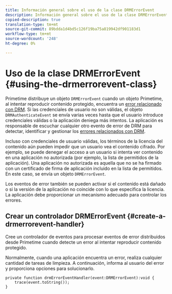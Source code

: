 ```yaml
---
title: Información general sobre el uso de la clase DRMErrorEvent
description: Información general sobre el uso de la clase DRMErrorEvent
copied-description: true
translation-type: tm+mt
source-git-commit: 89bdda1d4bd5c126f19ba75a819942df901183d1
workflow-type: tm+mt
source-wordcount: '248'
ht-degree: 0%

---
```



# Uso de la clase DRMErrorEvent {#using-the-drmerrorevent-class}

Primetime distribuye un objeto `DRMErrorEvent` cuando un objeto Primetime, al intentar reproducir contenido protegido, encuentra un [error relacionado con DRM](https://help.adobe.com/en_US/primetime/drm/index.html#reference-DRM_Client_Error_Messages). Si las credenciales de usuario no son válidas, el objeto `DRMAuthenticateEvent` se envía varias veces hasta que el usuario introduce credenciales válidas o la aplicación deniega más intentos. La aplicación es responsable de escuchar cualquier otro evento de error de DRM para detectar, identificar y gestionar los [errores relacionados con DRM](https://help.adobe.com/en_US/primetime/drm/index.html#reference-DRM_Client_Error_Messages).

Incluso con credenciales de usuario válidas, los términos de la licencia del contenido aún pueden impedir que un usuario vea el contenido cifrado. Por ejemplo, se puede denegar el acceso a un usuario si intenta ver contenido en una aplicación no autorizada (por ejemplo, la lista de permitidos de la aplicación). Una aplicación no autorizada es aquella que no se ha firmado con un certificado de firma de aplicación incluido en la lista de permitidos. En este caso, se envía un objeto `DRMErrorEvent`.

Los eventos de error también se pueden activar si el contenido está dañado o si la versión de la aplicación no coincide con lo que especifica la licencia. La aplicación debe proporcionar un mecanismo adecuado para controlar los errores.

## Crear un controlador DRMErrorEvent {#create-a-drmerrorevent-handler}

Cree un controlador de eventos para procesar eventos de error distribuidos desde Primetime cuando detecte un error al intentar reproducir contenido protegido.

Normalmente, cuando una aplicación encuentra un error, realiza cualquier cantidad de tareas de limpieza. A continuación, informa al usuario del error y proporciona opciones para solucionarlo.

```
private function drmErrorEventHandler(event:DRMErrorEvent):void {  
    trace(event.toString());  
} 
```
